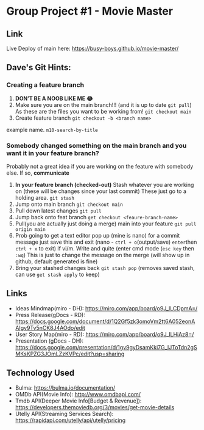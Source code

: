 # Group Project #1 - Movie Master
## Link
Live Deploy of main here: https://busy-boys.github.io/movie-master/

## Dave's Git Hints:
### Creating a feature branch

1. **DON’T BE A NOOB LIKE ME 😂** 
2. Make sure you are on the main branch!!! (and it is up to date `git pull`) As these are the files you want to be working from! `git checkout main`
3. Create feature branch `git checkout -b <branch name>`

example name. `m10-search-by-title`

### Somebody changed something on the main branch and you want it in your feature branch?
Probably not a great idea if you are working on the feature with somebody else. If so, **communicate** 

1. **In your feature branch (checked-out)** Stash whatever you are working on (these will be changes since your last commit) These just go to a holding area. `git stash`
2. Jump onto main branch `git checkout main`
3. Pull down latest changes `git pull`
4. Jump back onto feat branch `get checkout <feaure-branch-name>`
5. Pull(you are actually just doing a merge) main into your feature `git pull origin main`
6. Prob going to get a text editor pop up (mine is nano) for a commit message just save this and exit (nano - `ctrl + o`(output/save) `enter`then `ctrl + x` to exit) if vi/m. Write and quite (enter cmd mode (`esc key` then `:wq`) This is just to change the message on the merge (will show up in github, default generated is fine)
7.  Bring your stashed changes back `git stash pop` (removes saved stash, can use `get stash apply` to keep)

## Links
- Ideas Mindmap(miro - DH): https://miro.com/app/board/o9J_lLCDpmA=/
- Press Release(gDocs - RD): https://docs.google.com/document/d/1Q2Gf5zk3omoVm2tt6A052eonAAIgv9Tv5nCK8J4AOdo/edit
- User Story Map(miro - RD): https://miro.com/app/board/o9J_lLHiAz8=/
- Presentation (gDocs - DH): https://docs.google.com/presentation/d/1gv9gyDsamKki7G_IJToTdn2gSMKsKPZG3JOmLZzKVPc/edit?usp=sharing

## Technology Used
- Bulma: https://bulma.io/documentation/
- OMDb API(Movie Info): http://www.omdbapi.com/
- Tmdb API(Deeper Movie Info[Budget & Revenue]): https://developers.themoviedb.org/3/movies/get-movie-details
- Utelly API(Streaming Services Search): https://rapidapi.com/utelly/api/utelly/pricing
